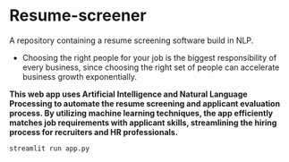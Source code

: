# Resume-screener
A repository containing a resume screening software build in NLP.

- Choosing the right people for your job is the biggest responsibility of every business, since choosing the right set of people can accelerate business growth exponentially.

**This web app uses Artificial Intelligence and Natural Language Processing to automate the resume screening and applicant evaluation process. By utilizing machine learning techniques, the app efficiently matches job requirements with applicant skills, streamlining the hiring process for recruiters and HR professionals.**
```
streamlit run app.py
```
